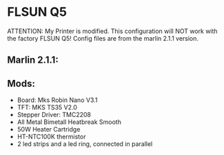 # FLSUN Q5

ATTENTION: My Printer is modified. This configuration will NOT work with the factory FLSUN Q5! Config files are from the marlin 2.1.1 version.
## Marlin 2.1.1:
## Mods:
- Board: Mks Robin Nano V3.1
- TFT: MKS TS35 V2.0
- Stepper Driver: TMC2208
- All Metal Bimetall Heatbreak Smooth
- 50W Heater Cartridge
- HT-NTC100K thermistor
- 2 led strips and a led ring, connected in parallel

